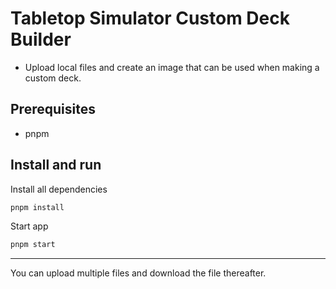 # Tabletop Simulator Custom Deck Builder

- Upload local files and create an image that can be used when making a custom deck.

## Prerequisites

- pnpm

## Install and run

Install all dependencies

```sh
pnpm install
```

Start app

```sh
pnpm start
```

---

You can upload multiple files and download the file thereafter.